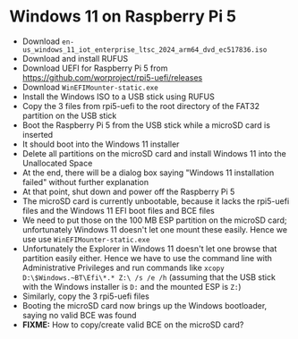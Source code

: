 # Windows 11 on Raspberry Pi 5

* Download `en-us_windows_11_iot_enterprise_ltsc_2024_arm64_dvd_ec517836.iso`
* Download and install RUFUS
* Download UEFI for Raspberry Pi 5 from https://github.com/worproject/rpi5-uefi/releases
* Download `WinEFIMounter-static.exe`
* Install the Windows ISO to a USB stick using RUFUS
* Copy the 3 files from rpi5-uefi to the root directory of the FAT32 partition on the USB stick
* Boot the Raspberry Pi 5 from the USB stick while a microSD card is inserted
* It should boot into the Windows 11 installer
* Delete all partitions on the microSD card and install Windows 11 into the Unallocated Space
* At the end, there will be a dialog box saying "Windows 11 installation failed" without further explanation
* At that point, shut down and power off the Raspberry Pi 5
* The microSD card is currently unbootable, because it lacks the rpi5-uefi files and the Windows 11 EFI boot files and BCE files
* We need to put those on the 100 MB ESP partition on the microSD card; unfortunately Windows 11 doesn't let one mount these easily. Hence we use use `WinEFIMounter-static.exe`
* Unfortunately the Explorer in Windows 11 doesn't let one browse that partition easily either. Hence we have to use the command line with Administrative Privileges and run commands like `xcopy D:\$Windows.~BT\Efi\*.* Z:\ /s /e /h` (assuming that the USB stick with the Windows installer is `D:` and the mounted ESP is `Z:`)
* Similarly, copy the 3 rpi5-uefi files
* Booting the microSD card now brings up the Windows bootloader, saying no valid BCE was found
* __FIXME:__ How to copy/create valid BCE on the microSD card?
